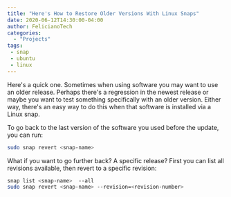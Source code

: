 ```yaml
---
title: "Here's How to Restore Older Versions With Linux Snaps"
date: 2020-06-12T14:30:00-04:00
author: FelicianoTech
categories:
  - "Projects"
tags:
 - snap
 - ubuntu
 - linux
---
```


Here's a quick one.
Sometimes when using software you may want to use an older release.
Perhaps there's a regression in the newest release or maybe you want to test something specifically with an older version.
Either way, there's an easy way to do this when that software is installed via a Linux snap.

<!--more-->

To go back to the last version of the software you used before the update, you can run:

```bash
sudo snap revert <snap-name>
```

What if you want to go further back? A specific release?
First you can list all revisions available, then revert to a specific revision:

```bash
snap list <snap-name>  --all
sudo snap revert <snap-name> --revision=<revision-number>
```
